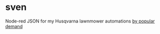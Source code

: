 # sven
Node-red JSON for my Husqvarna lawnmower automations [by popular demand](https://old.reddit.com/r/automower/comments/etf1qd/my_elaborate_automower_logic_is_finally_starting/flpz6jh/?context=3)
